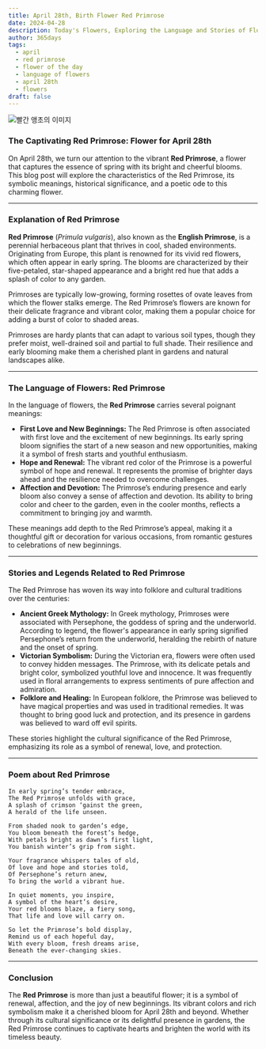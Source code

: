 ```yaml
---
title: April 28th, Birth Flower Red Primrose
date: 2024-04-28
description: Today's Flowers, Exploring the Language and Stories of Flowers Red Primrose
author: 365days
tags:
  - april
  - red primrose
  - flower of the day
  - language of flowers
  - april 28th
  - flowers
draft: false
---
```


![빨간 앵초의 이미지](https://cdn.pixabay.com/photo/2020/03/31/07/40/primrose-4986558_960_720.jpg#center)

### The Captivating Red Primrose: Flower for April 28th

On April 28th, we turn our attention to the vibrant **Red Primrose**, a flower that captures the essence of spring with its bright and cheerful blooms. This blog post will explore the characteristics of the Red Primrose, its symbolic meanings, historical significance, and a poetic ode to this charming flower.

---

### Explanation of Red Primrose

**Red Primrose** (*Primula vulgaris*), also known as the **English Primrose**, is a perennial herbaceous plant that thrives in cool, shaded environments. Originating from Europe, this plant is renowned for its vivid red flowers, which often appear in early spring. The blooms are characterized by their five-petaled, star-shaped appearance and a bright red hue that adds a splash of color to any garden.

Primroses are typically low-growing, forming rosettes of ovate leaves from which the flower stalks emerge. The Red Primrose’s flowers are known for their delicate fragrance and vibrant color, making them a popular choice for adding a burst of color to shaded areas.

Primroses are hardy plants that can adapt to various soil types, though they prefer moist, well-drained soil and partial to full shade. Their resilience and early blooming make them a cherished plant in gardens and natural landscapes alike.

---

### The Language of Flowers: Red Primrose

In the language of flowers, the **Red Primrose** carries several poignant meanings:

- **First Love and New Beginnings:** The Red Primrose is often associated with first love and the excitement of new beginnings. Its early spring bloom signifies the start of a new season and new opportunities, making it a symbol of fresh starts and youthful enthusiasm.
- **Hope and Renewal:** The vibrant red color of the Primrose is a powerful symbol of hope and renewal. It represents the promise of brighter days ahead and the resilience needed to overcome challenges.
- **Affection and Devotion:** The Primrose’s enduring presence and early bloom also convey a sense of affection and devotion. Its ability to bring color and cheer to the garden, even in the cooler months, reflects a commitment to bringing joy and warmth.

These meanings add depth to the Red Primrose’s appeal, making it a thoughtful gift or decoration for various occasions, from romantic gestures to celebrations of new beginnings.

---

### Stories and Legends Related to Red Primrose

The Red Primrose has woven its way into folklore and cultural traditions over the centuries:

- **Ancient Greek Mythology:** In Greek mythology, Primroses were associated with Persephone, the goddess of spring and the underworld. According to legend, the flower's appearance in early spring signified Persephone’s return from the underworld, heralding the rebirth of nature and the onset of spring.
- **Victorian Symbolism:** During the Victorian era, flowers were often used to convey hidden messages. The Primrose, with its delicate petals and bright color, symbolized youthful love and innocence. It was frequently used in floral arrangements to express sentiments of pure affection and admiration.
- **Folklore and Healing:** In European folklore, the Primrose was believed to have magical properties and was used in traditional remedies. It was thought to bring good luck and protection, and its presence in gardens was believed to ward off evil spirits.

These stories highlight the cultural significance of the Red Primrose, emphasizing its role as a symbol of renewal, love, and protection.

---

### Poem about Red Primrose

	In early spring’s tender embrace,
	The Red Primrose unfolds with grace,
	A splash of crimson ‘gainst the green,
	A herald of the life unseen.
	
	From shaded nook to garden’s edge,
	You bloom beneath the forest’s hedge,
	With petals bright as dawn’s first light,
	You banish winter’s grip from sight.
	
	Your fragrance whispers tales of old,
	Of love and hope and stories told,
	Of Persephone’s return anew,
	To bring the world a vibrant hue.
	
	In quiet moments, you inspire,
	A symbol of the heart’s desire,
	Your red blooms blaze, a fiery song,
	That life and love will carry on.
	
	So let the Primrose’s bold display,
	Remind us of each hopeful day,
	With every bloom, fresh dreams arise,
	Beneath the ever-changing skies.

---

### Conclusion

The **Red Primrose** is more than just a beautiful flower; it is a symbol of renewal, affection, and the joy of new beginnings. Its vibrant colors and rich symbolism make it a cherished bloom for April 28th and beyond. Whether through its cultural significance or its delightful presence in gardens, the Red Primrose continues to captivate hearts and brighten the world with its timeless beauty.